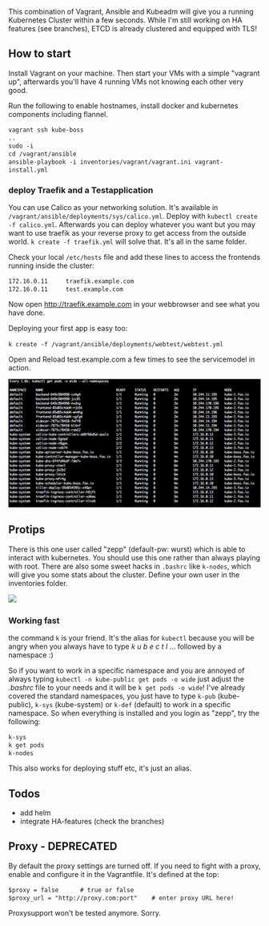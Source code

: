 This combination of Vagrant, Ansible and Kubeadm will give you a running Kubernetes Cluster within a few seconds. 
While I'm still working on HA features (see branches), ETCD is already clustered and equipped with TLS!

## How to start
Install Vagrant on your machine. Then start your VMs with a simple "vagrant up", afterwards you'll have 4 running VMs not knowing each other very good.

Run the following to enable hostnames, install docker and kubernetes components including flannel.

```
vagrant ssh kube-boss
..
sudo -i
cd /vagrant/ansible
ansible-playbook -i inventories/vagrant/vagrant.ini vagrant-install.yml
```

### deploy Traefik and a Testapplication

You can use Calico as your networking solution. It's available in `/vagrant/ansible/deployments/sys/calico.yml`. Deploy with `kubectl create -f calico.yml`. Afterwards you can deploy whatever you want but you may want to use traefik as your reverse proxy to get access from the outside world. `k create -f traefik.yml` will solve that. It's all in the same folder. 

Check your local `/etc/hosts` file and add these lines to access the frontends running inside the cluster:

```
172.16.0.11     traefik.example.com
172.16.0.11		test.example.com
```

Now open http://traefik.example.com in your webbrowser and see what you have done.

Deploying your first app is easy too:

`k create -f /vagrant/ansible/deployments/webtest/webtest.yml`

Open and Reload test.example.com a few times to see the servicemodel in action.

<img src="https://github.com/zepptron/kubeadm-vagrant-ansible/blob/master/temp/vag.jpg?raw=true" width="800">

## Protips
There is this one user called "zepp" (default-pw: wurst) which is able to interact with kubernetes. You should use this one rather than always playing with root. There are also some sweet hacks in `.bashrc` like `k-nodes`, which will give you some stats about the cluster. Define your own user in the inventories folder.

<img src="https://github.com/zepptron/kubeadm-vagrant-ansible/blob/master/temp/k-node.jpg?raw=true" width="400">

### Working fast
the command `k` is your friend. It's the alias for `kubectl` because you will be angry when you always have to type _k u b e c t l_ ... followed by a namespace :)

So if you want to work in a specific namespace and you are annoyed of always typing `kubectl -n kube-public get pods -o wide` just adjust the _.bashrc_ file to your needs and it will be `k get pods -o wide`! I've already covered the standard namespaces, you just have to type `k-pub` (kube-public), `k-sys` (kube-system) or `k-def` (default) to work in a specific namespace. So when everything is installed and you login as "zepp", try the following:

```
k-sys
k get pods
k-nodes
```

This also works for deploying stuff etc, it's just an alias.

## Todos
- add helm
- integrate HA-features (check the branches)

## Proxy - DEPRECATED
By default the proxy settings are turned off. If you need to fight with a proxy, enable and configure it in the Vagrantfile. It's defined at the top:
```
$proxy = false		# true or false
$proxy_url = "http://proxy.com:port"	# enter proxy URL here!
```

Proxysupport won't be tested anymore. Sorry.
